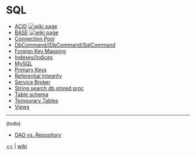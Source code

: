 # SQL

+ [ACID](./sql/ACID.md)
[![wiki page](https://img.shields.io/badge/wiki-page-green.svg)](./sql/ACID.md)
+ [BASE](./sql/BASE.md)
[![wiki page](https://img.shields.io/badge/wiki-page-green.svg)](./sql/BASE.md)
+ [Connection Pool](./sql/ConnectionPool.md)
+ [DbCommand/IDbCommand/SqlCommand](./sql/DbCommand.md)
+ [Foreign Key Mapping](./sql/ForeignKeyMapping.md)
+ [Indexes/Indices](./sql/indexes.md)
+ [MySQL](./sql/MySQL.md)
+ [Primary Keys](./sql/PrimaryKeys.md)
+ [Referential Integrity](./sql/ReferentialIntegrity.md)
+ [Service Broker](./sql/ServiceBroker.md)
+ [String search db stored proc ](./sql/StringSearchDbStoredProc.md)
+ [Table schema](./sql/TableSchema.md)
+ [Temporary Tables](./sql/TemporaryTables.md)
+ [Views](./sql/views.md)

___
(todo)
+ [DAO vs. Repository](./sql/DAOvsRepository.md)


[<<](README.md) 
| 
[wiki](https://github.com/illegitimis/Tutorial/wiki) 

